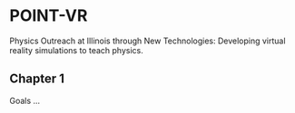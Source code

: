 # POINT-VR
Physics Outreach at Illinois through New Technologies: Developing virtual reality simulations to teach physics.

## Chapter 1
Goals
...
